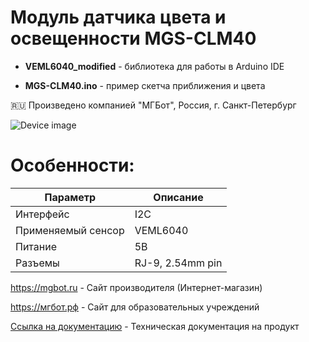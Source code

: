 # Модуль датчика цвета и освещенности MGS-CLM40 

- **VEML6040_modified** - библиотека для работы в Arduino IDE

- **MGS-CLM40.ino** - пример скетча приближения и цвета


🇷🇺 Произведено компанией "МГБот", Россия, г. Санкт-Петербург

![Device image](https://books.mgbot.ru/images/MGS-CLM40.PNG)

# Особенности:

| Параметр    | Описание |
| ----------- | -----------|
| Интерфейс   | I2C|
| Применяемый сенсор       | VEML6040 |
| Питание     | 5В|
| Разъемы     | RJ-9, 2.54mm pin|

https://mgbot.ru  - Сайт производителя (Интернет-магазин)

https://мгбот.рф  - Сайт для образовательных учреждений

[Ссылка на документацию](https://books.mgbot.ru/devices/MGS-CLM40.pdf) - Техническая документация на продукт